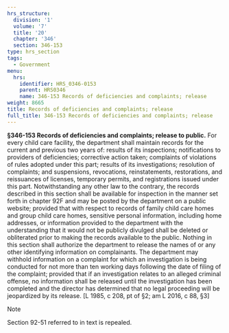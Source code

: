 ```yaml
---
hrs_structure:
  division: '1'
  volume: '7'
  title: '20'
  chapter: '346'
  section: 346-153
type: hrs_section
tags:
  - Government
menu:
  hrs:
    identifier: HRS_0346-0153
    parent: HRS0346
    name: 346-153 Records of deficiencies and complaints; release
weight: 8665
title: Records of deficiencies and complaints; release
full_title: 346-153 Records of deficiencies and complaints; release
---
```

**§346-153 Records of deficiencies and complaints; release to public.** For every child care facility, the department shall maintain records for the current and previous two years of: results of its inspections; notifications to providers of deficiencies; corrective action taken; complaints of violations of rules adopted under this part; results of its investigations; resolution of complaints; and suspensions, revocations, reinstatements, restorations, and reissuances of licenses, temporary permits, and registrations issued under this part. Notwithstanding any other law to the contrary, the records described in this section shall be available for inspection in the manner set forth in chapter 92F and may be posted by the department on a public website; provided that with respect to records of family child care homes and group child care homes, sensitive personal information, including home addresses, or information provided to the department with the understanding that it would not be publicly divulged shall be deleted or obliterated prior to making the records available to the public. Nothing in this section shall authorize the department to release the names of or any other identifying information on complainants. The department may withhold information on a complaint for which an investigation is being conducted for not more than ten working days following the date of filing of the complaint; provided that if an investigation relates to an alleged criminal offense, no information shall be released until the investigation has been completed and the director has determined that no legal proceeding will be jeopardized by its release. [L 1985, c 208, pt of §2; am L 2016, c 88, §3]

Note

Section 92-51 referred to in text is repealed.